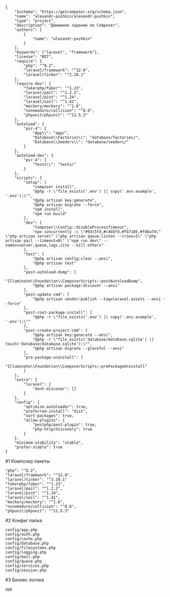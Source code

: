     {
        "$schema": "https://getcomposer.org/schema.json",
        "name": "alexandr-pushkin/alexandr-pushkin",
        "type": "project",
        "description": "Домашнее задание по Composer",
        "authors": [
            {
                "name": "alexandr-pushkin"
            }
        ],
        "keywords": ["laravel", "framework"],
        "license": "MIT",
        "require": {
            "php": "^8.2",
            "laravel/framework": "^12.0",
            "laravel/tinker": "^2.10.1"
        },
        "require-dev": {
            "fakerphp/faker": "^1.23",
            "laravel/pail": "^1.2.2",
            "laravel/pint": "^1.24",
            "laravel/sail": "^1.41",
            "mockery/mockery": "^1.6",
            "nunomaduro/collision": "^8.6",
            "phpunit/phpunit": "^11.5.3"
        },
        "autoload": {
            "psr-4": {
                "App\\": "app/",
                "Database\\Factories\\": "database/factories/",
                "Database\\Seeders\\": "database/seeders/"
            }
        },
        "autoload-dev": {
            "psr-4": {
                "Tests\\": "tests/"
            }
        },
        "scripts": {
            "setup": [
                "composer install",
                "@php -r \"file_exists('.env') || copy('.env.example', '.env');\"",
                "@php artisan key:generate",
                "@php artisan migrate --force",
                "npm install",
                "npm run build"
            ],
            "dev": [
                "Composer\\Config::disableProcessTimeout",
                "npx concurrently -c \"#93c5fd,#c4b5fd,#fb7185,#fdba74\" \"php artisan serve\" \"php artisan queue:listen --tries=1\" \"php artisan pail --timeout=0\" \"npm run dev\" --names=server,queue,logs,vite --kill-others"
            ],
            "test": [
                "@php artisan config:clear --ansi",
                "@php artisan test"
            ],
            "post-autoload-dump": [
                "Illuminate\\Foundation\\ComposerScripts::postAutoloadDump",
                "@php artisan package:discover --ansi"
            ],
            "post-update-cmd": [
                "@php artisan vendor:publish --tag=laravel-assets --ansi --force"
            ],
            "post-root-package-install": [
                "@php -r \"file_exists('.env') || copy('.env.example', '.env');\""
            ],
            "post-create-project-cmd": [
                "@php artisan key:generate --ansi",
                "@php -r \"file_exists('database/database.sqlite') || touch('database/database.sqlite');\"",
                "@php artisan migrate --graceful --ansi"
            ],
            "pre-package-uninstall": [
                "Illuminate\\Foundation\\ComposerScripts::prePackageUninstall"
            ]
        },
        "extra": {
            "laravel": {
                "dont-discover": []
            }
        },
        "config": {
            "optimize-autoloader": true,
            "preferred-install": "dist",
            "sort-packages": true,
            "allow-plugins": {
                "pestphp/pest-plugin": true,
                "php-http/discovery": true
            }
        },
        "minimum-stability": "stable",
        "prefer-stable": true
    }



#1 Композер пакеты

    "php": "^8.2",
    "laravel/framework": "^12.0",
    "laravel/tinker": "^2.10.1"
    "fakerphp/faker": "^1.23",
    "laravel/pail": "^1.2.2",
    "laravel/pint": "^1.24",
    "laravel/sail": "^1.41",
    "mockery/mockery": "^1.6",
    "nunomaduro/collision": "^8.6",
    "phpunit/phpunit": "^11.5.3"


#2 Конфиг папка

    config/app.php
    config/auth.php
    config/cache.php
    config/database.php
    config/filesystems.php
    config/logging.php
    config/mail.php
    config/queue.php
    config/services.php
    config/session.php

#3 Бизнес логика

    app